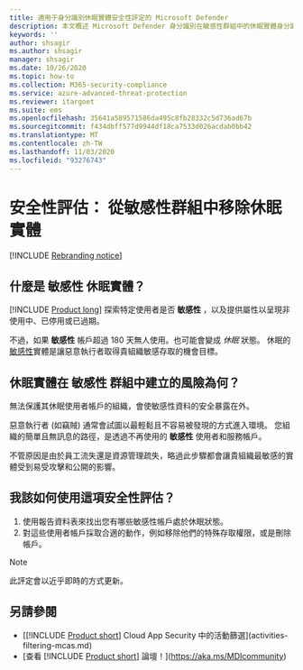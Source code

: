 ```yaml
---
title: 適用于身分識別休眠實體安全性評定的 Microsoft Defender
description: 本文概述 Microsoft Defender 身分識別在敏感性群組中的休眠實體身分識別安全性狀態評估報告。
keywords: ''
author: shsagir
ms.author: shsagir
manager: shsagir
ms.date: 10/26/2020
ms.topic: how-to
ms.collection: M365-security-compliance
ms.service: azure-advanced-threat-protection
ms.reviewer: itargoet
ms.suite: ems
ms.openlocfilehash: 35641a589571586da495c8fb28332c5d736ad67b
ms.sourcegitcommit: f434dbff577d9944df18ca7533d026acdab0bb42
ms.translationtype: MT
ms.contentlocale: zh-TW
ms.lasthandoff: 11/03/2020
ms.locfileid: "93276743"
---
```

# <a name="security-assessment-dormant-entities-in-sensitive-groups"></a>安全性評估： **從敏感性群組中移除休眠實體**

[!INCLUDE [Rebranding notice](includes/rebranding.md)]

## <a name="what-are-sensitive-dormant-entities"></a>什麼是 **敏感性** 休眠實體？

[!INCLUDE [Product long](includes/product-long.md)] 探索特定使用者是否 **敏感性** ，以及提供屬性以呈現非使用中、已停用或已過期。

不過，如果 **敏感性** 帳戶超過 180 天無人使用。也可能會變成 *休眠* 狀態。 休眠的[敏感性](sensitive-accounts.md)實體是讓惡意執行者取得貴組織敏感存取的機會目標。

## <a name="what-risk-do-dormant-entities-create-in-sensitive-groups"></a>休眠實體在 **敏感性** 群組中建立的風險為何？

無法保護其休眠使用者帳戶的組織，會使敏感性資料的安全暴露在外。

惡意執行者 (如竊賊) 通常會試圖以最輕鬆且不容易被發現的方式進入環境。 您組織的簡單且無訊息的路徑，是透過不再使用的 **敏感性** 使用者和服務帳戶。

不管原因是由於員工流失還是資源管理疏失，略過此步驟都會讓貴組織最敏感的實體受到易受攻擊和公開的影響。

## <a name="how-do-i-use-this-security-assessment"></a>我該如何使用這項安全性評估？

1. 使用報告資料表來找出您有哪些敏感性帳戶處於休眠狀態。
1. 對這些使用者帳戶採取合適的動作，例如移除他們的特殊存取權限，或是刪除帳戶。

> [!NOTE]
> 此評定會以近乎即時的方式更新。

## <a name="see-also"></a>另請參閱

- [[!INCLUDE [Product short](includes/product-short.md)] Cloud App Security 中的活動篩選](activities-filtering-mcas.md)
- [查看 [!INCLUDE [Product short](includes/product-short.md)] 論壇！](https://aka.ms/MDIcommunity)
